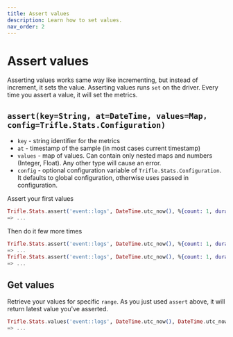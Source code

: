 ```yaml
---
title: Assert values
description: Learn how to set values.
nav_order: 2
---
```


# Assert values

Asserting values works same way like incrementing, but instead of increment, it sets the value. Asserting values runs `set` on the driver. Every time you assert a value, it will set the metrics.

## `assert(key=String, at=DateTime, values=Map, config=Trifle.Stats.Configuration)`
- `key` - string identifier for the metrics
- `at` - timestamp of the sample (in most cases current timestamp)
- `values` - map of values. Can contain only nested maps and numbers (Integer, Float). Any other type will cause an error.
- `config` - optional configuration variable of `Trifle.Stats.Configuration`. It defaults to global configuration, otherwise uses passed in configuration.

Assert your first values

```elixir
Trifle.Stats.assert('event::logs', DateTime.utc_now(), %{count: 1, duration: 2, lines: 241})
=> ...
```

Then do it few more times

```elixir
Trifle.Stats.assert('event::logs', DateTime.utc_now(), %{count: 1, duration: 1, lines: 56})
=> ...
Trifle.Stats.assert('event::logs', DateTime.utc_now(), %{count: 1, duration: 5, lines: 361})
=> ...
```

## Get values

Retrieve your values for specific `range`. As you just used `assert` above, it will return latest value you've asserted.

```elixir
Trifle.Stats.values('event::logs', DateTime.utc_now(), DateTime.utc_now(), :day)
=> ...
```
